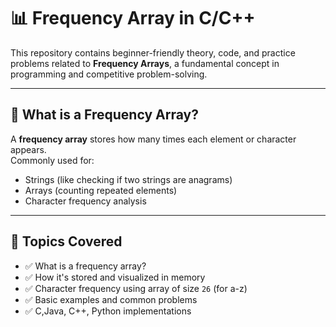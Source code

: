 # 📊 Frequency Array in C/C++

This repository contains beginner-friendly theory, code, and practice problems related to **Frequency Arrays**, a fundamental concept in programming and competitive problem-solving.

---

## 🧠 What is a Frequency Array?

A **frequency array** stores how many times each element or character appears.  
Commonly used for:
- Strings (like checking if two strings are anagrams)
- Arrays (counting repeated elements)
- Character frequency analysis

---

## 📘 Topics Covered

- ✅ What is a frequency array?
- ✅ How it's stored and visualized in memory
- ✅ Character frequency using array of size `26` (for a-z)
- ✅ Basic examples and common problems
- ✅ C,Java, C++, Python implementations

